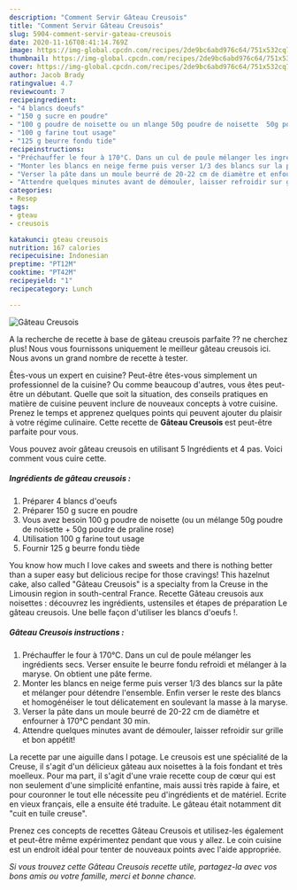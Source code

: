 ```yaml
---
description: "Comment Servir Gâteau Creusois"
title: "Comment Servir Gâteau Creusois"
slug: 5904-comment-servir-gateau-creusois
date: 2020-11-16T08:41:14.769Z
image: https://img-global.cpcdn.com/recipes/2de9bc6abd976c64/751x532cq70/gateau-creusois-photo-principale-de-la-recette.jpg
thumbnail: https://img-global.cpcdn.com/recipes/2de9bc6abd976c64/751x532cq70/gateau-creusois-photo-principale-de-la-recette.jpg
cover: https://img-global.cpcdn.com/recipes/2de9bc6abd976c64/751x532cq70/gateau-creusois-photo-principale-de-la-recette.jpg
author: Jacob Brady
ratingvalue: 4.7
reviewcount: 7
recipeingredient:
- "4 blancs doeufs"
- "150 g sucre en poudre"
- "100 g poudre de noisette ou un mlange 50g poudre de noisette  50g poudre de praline rose"
- "100 g farine tout usage"
- "125 g beurre fondu tide"
recipeinstructions:
- "Préchauffer le four à 170°C. Dans un cul de poule mélanger les ingrédients secs. Verser ensuite le beurre fondu refroidi et mélanger à la maryse. On obtient une pâte ferme."
- "Monter les blancs en neige ferme puis verser 1/3 des blancs sur la pâte et mélanger pour détendre l&#39;ensemble. Enfin verser le reste des blancs et homogénéiser le tout délicatement en soulevant la masse à la maryse."
- "Verser la pâte dans un moule beurré de 20-22 cm de diamètre et enfourner à 170°C pendant 30 min."
- "Attendre quelques minutes avant de démouler, laisser refroidir sur grille et bon appétit!"
categories:
- Resep
tags:
- gteau
- creusois

katakunci: gteau creusois 
nutrition: 167 calories
recipecuisine: Indonesian
preptime: "PT12M"
cooktime: "PT42M"
recipeyield: "1"
recipecategory: Lunch

---
```



![Gâteau Creusois](https://img-global.cpcdn.com/recipes/2de9bc6abd976c64/751x532cq70/gateau-creusois-photo-principale-de-la-recette.jpg)

A la recherche de recette à base de gâteau creusois parfaite ?? ne cherchez plus! Nous vous fournissons uniquement le meilleur gâteau creusois ici. Nous avons un grand nombre de recette à tester.

Êtes-vous un expert en cuisine? Peut-être êtes-vous simplement un professionnel de la cuisine? Ou comme beaucoup d'autres, vous êtes peut-être un débutant. Quelle que soit la situation, des conseils pratiques en matière de cuisine peuvent inclure de nouveaux concepts à votre cuisine. Prenez le temps et apprenez quelques points qui peuvent ajouter du plaisir à votre régime culinaire. Cette recette de <strong> Gâteau Creusois </strong> est peut-être parfaite pour vous.

<!--inarticleads1-->

Vous pouvez avoir gâteau creusois en utilisant 5 Ingrédients et 4 pas. Voici comment vous cuire cette.

##### Ingrédients de gâteau creusois :

1. Préparer 4 blancs d&#39;oeufs
1. Préparer 150 g sucre en poudre
1. Vous avez besoin 100 g poudre de noisette (ou un mélange 50g poudre de noisette + 50g poudre de praline rose)
1. Utilisation 100 g farine tout usage
1. Fournir 125 g beurre fondu tiède


You know how much I love cakes and sweets and there is nothing better than a super easy but delicious recipe for those cravings! This hazelnut cake, also called &#34;Gâteau Creusois&#34; is a specialty from la Creuse in the Limousin region in south-central France. Recette Gâteau creusois aux noisettes : découvrez les ingrédients, ustensiles et étapes de préparation Le gâteau creusois. Une belle façon d&#39;utiliser les blancs d&#39;oeufs !. 

<!--inarticleads2-->

##### Gâteau Creusois instructions :

1. Préchauffer le four à 170°C. Dans un cul de poule mélanger les ingrédients secs. Verser ensuite le beurre fondu refroidi et mélanger à la maryse. On obtient une pâte ferme.
1. Monter les blancs en neige ferme puis verser 1/3 des blancs sur la pâte et mélanger pour détendre l&#39;ensemble. Enfin verser le reste des blancs et homogénéiser le tout délicatement en soulevant la masse à la maryse.
1. Verser la pâte dans un moule beurré de 20-22 cm de diamètre et enfourner à 170°C pendant 30 min.
1. Attendre quelques minutes avant de démouler, laisser refroidir sur grille et bon appétit!


La recette par une aiguille dans l potage. Le creusois est une spécialité de la Creuse, il s&#39;agit d&#39;un délicieux gâteau aux noisettes à la fois fondant et très moelleux. Pour ma part, il s&#39;agit d&#39;une vraie recette coup de cœur qui est non seulement d&#39;une simplicité enfantine, mais aussi très rapide à faire, et pour couronner le tout elle nécessite peu d&#39;ingrédients et de matériel. Ecrite en vieux français, elle a ensuite été traduite. Le gâteau était notamment dit &#34;cuit en tuile creuse&#34;. 

<!--inarticleads1-->

<p>
Prenez ces concepts de recettes Gâteau Creusois et utilisez-les également et peut-être même expérimentez pendant que vous y allez. Le coin cuisine est un endroit idéal pour tenter de nouveaux points avec l'aide appropriée.
</p>

<p>
<i>Si vous trouvez cette Gâteau Creusois recette utile, partagez-la avec vos bons amis ou votre famille, merci et bonne chance.</i>
</p>
